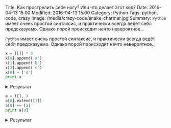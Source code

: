 Title: Как прострелить себе ногу? Или что делает этот код?
Date: 2016-04-13 15:00
Modified: 2016-04-13 15:00
Category: Python
Tags: python, code, crazy
Image: /media/crazy-code/snake_charmer.jpg
Summary:
    `Python` имеет очень простой синтаксис, и практически всегда ведёт себя
    предсказуемо. Однако порой происходит нечто невероятное...

`Python` имеет очень простой синтаксис, и практически всегда ведёт себя
предсказуемо. Однако порой происходит нечто невероятное...

```Python
x = [[]] * 3
x[0].append('a')
x[1].append('b')
x[2].append('c')
x[0] = ['d']
print x
```

<details>
    <summary>Результат</summary>

```Python
>>> x = [[]] * 3
>>> x[0].append('a')
>>> x[1].append('b')
>>> x[2].append('c')
>>> x[0] = ['d']
>>> print x
[['d'], ['a', 'b', 'c'], ['a', 'b', 'c']]
```

</details>

```Python
a = ([], )
a[0].extend([1])
a[0] += [2]
print a[0]
```

<details>
    <summary>Результат</summary>

```Python
>>> a = ([], )
>>> a[0].extend([1])
>>> a[0] += [2]
Traceback (most recent call last):
  File "<stdin>", line 1, in <module>
TypeError: 'tuple' object does not support item assignment
>>> print a[0]
[1, 2]
```

</details>
